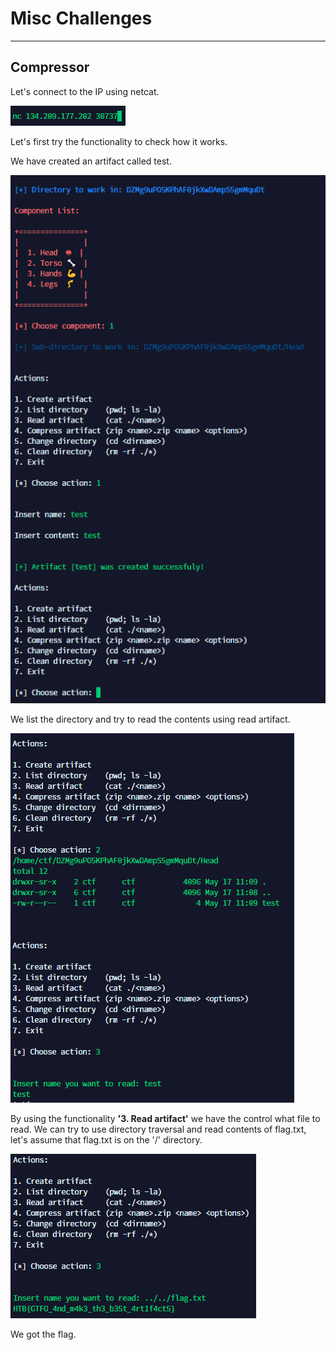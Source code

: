 # Misc Challenges
---
## Compressor
Let's connect to the IP using netcat.

![](https://github.com/Gelzki/Cyber-Apocalypse-2022-Write-Up/blob/main/attachments/Pasted%20image%2020220517190848.png)

Let's first try the functionality to check how it works.

We have created an artifact called test.

![](https://github.com/Gelzki/Cyber-Apocalypse-2022-Write-Up/blob/main/attachments/Pasted%20image%2020220517190941.png)

We list the directory and try to read the contents using read artifact.

![](https://github.com/Gelzki/Cyber-Apocalypse-2022-Write-Up/blob/main/attachments/Pasted%20image%2020220517191010.png)

By using the functionality **'3. Read artifact'** we have the control what file to read. We can try to use directory traversal and read contents of flag.txt, let's assume that flag.txt is on the '/' directory.

![](https://github.com/Gelzki/Cyber-Apocalypse-2022-Write-Up/blob/main/attachments/Pasted%20image%2020220517191223.png)

We got the flag.


